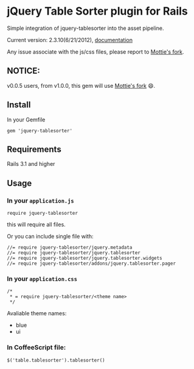 jQuery Table Sorter plugin for Rails
===

Simple integration of jquery-tablesorter into the asset pipeline.

Current version: 2.3.10(6/21/2012), [documentation]

Any issue associate with the js/css files, please report to [Mottie's fork].


NOTICE:
---

v0.0.5 users, from v1.0.0, this gem will use [Mottie's fork] :smile:.

Install
---
In your Gemfile

```
gem 'jquery-tablesorter'
```

Requirements
---

Rails 3.1 and higher

Usage
---

### In your `application.js`

```
require jquery-tablesorter
```

this will require all files.

Or you can include single file with:

```
//= require jquery-tablesorter/jquery.metadata
//= require jquery-tablesorter/jquery.tablesorter
//= require jquery-tablesorter/jquery.tablesorter.widgets
//= require jquery-tablesorter/addons/jquery.tablesorter.pager
```


### In your `application.css`

```
/*
 * = require jquery-tablesorter/<theme name>
 */
```

Avaliable theme names:

* blue
* ui


### In CoffeeScript file:

```
$('table.tablesorter').tablesorter()
```

[Mottie's fork]: https://github.com/Mottie/tablesorter
[documentation]: http://mottie.github.com/tablesorter/docs/index.html

